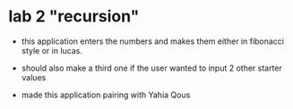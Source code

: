 # lab 2 "recursion" 
- this application enters the numbers and makes them either in fibonacci style or in lucas. 
- should also make a third one if the user wanted to input 2 other starter values

- made this application pairing with Yahia Qous 